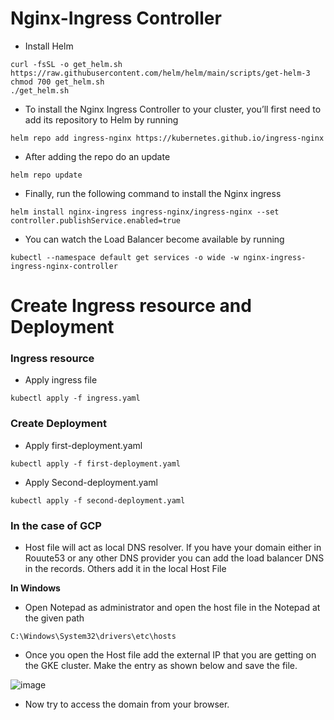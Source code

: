 # Nginx-Ingress Controller
- Install Helm
```
curl -fsSL -o get_helm.sh https://raw.githubusercontent.com/helm/helm/main/scripts/get-helm-3
chmod 700 get_helm.sh
./get_helm.sh
```

- To install the Nginx Ingress Controller to your cluster, you’ll first need to add its repository to Helm by running
```
helm repo add ingress-nginx https://kubernetes.github.io/ingress-nginx
```
- After adding the repo do an update
```
helm repo update
```
- Finally, run the following command to install the Nginx ingress
```
helm install nginx-ingress ingress-nginx/ingress-nginx --set controller.publishService.enabled=true 
```
- You can watch the Load Balancer become available by running
```
kubectl --namespace default get services -o wide -w nginx-ingress-ingress-nginx-controller
```
# Create Ingress resource and Deployment
### Ingress resource
- Apply ingress file
```
kubectl apply -f ingress.yaml
```
### Create Deployment
- Apply first-deployment.yaml
```
kubectl apply -f first-deployment.yaml
```
- Apply Second-deployment.yaml
```
kubectl apply -f second-deployment.yaml
```
### In the case of GCP
- Host file will act as local DNS resolver. If you have your domain either in Rouute53 or any other DNS provider you can add the load balancer DNS in the records. Others add it in the local Host File

**In Windows**
- Open Notepad as administrator and open the host file in the Notepad at the given path
```
C:\Windows\System32\drivers\etc\hosts
```
- Once you open the Host file add the external IP that you are getting on the GKE cluster. Make the entry as shown below and save the file.

![image](https://github.com/user-attachments/assets/2ef736b4-9f63-4a13-8452-b765c17e174e)

- Now try to access the domain from your browser.

